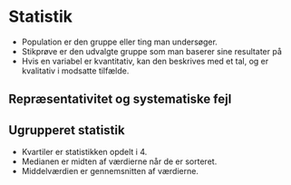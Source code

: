 # Statistik


* Population er den gruppe eller ting man undersøger. 
* Stikprøve er den udvalgte gruppe som man baserer sine resultater på
* Hvis en variabel er kvantitativ, kan den beskrives med et tal, og er kvalitativ i modsatte tilfælde.


## Repræsentativitet og systematiske fejl



## Ugrupperet statistik

* Kvartiler er statistikken opdelt i 4. 
* Medianen er midten af værdierne når de er sorteret.
* Middelværdien er gennemsnitten af værdierne.